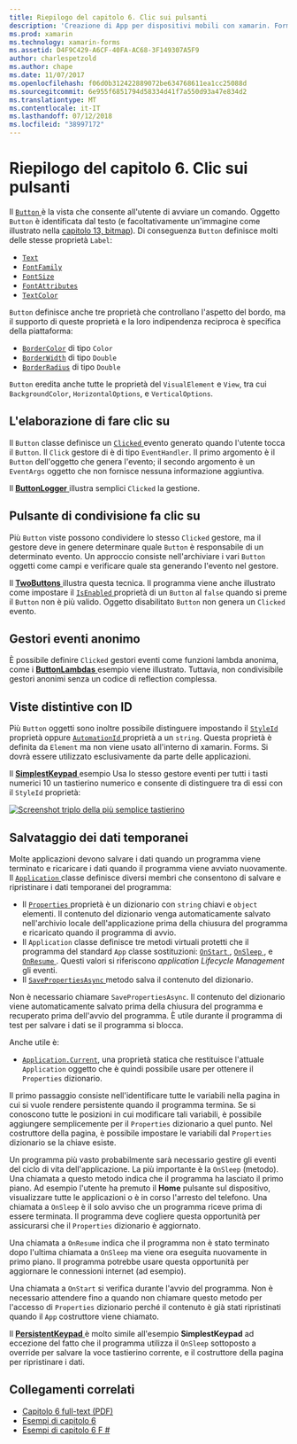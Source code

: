 ```yaml
---
title: Riepilogo del capitolo 6. Clic sui pulsanti
description: 'Creazione di App per dispositivi mobili con xamarin. Forms: riepilogo del capitolo 6. Clic sui pulsanti'
ms.prod: xamarin
ms.technology: xamarin-forms
ms.assetid: D4F9C429-A6CF-40FA-AC68-3F149307A5F9
author: charlespetzold
ms.author: chape
ms.date: 11/07/2017
ms.openlocfilehash: f06d0b312422889072be634768611ea1cc25088d
ms.sourcegitcommit: 6e955f6851794d58334d41f7a550d93a47e834d2
ms.translationtype: MT
ms.contentlocale: it-IT
ms.lasthandoff: 07/12/2018
ms.locfileid: "38997172"
---
```

# <a name="summary-of-chapter-6-button-clicks"></a>Riepilogo del capitolo 6. Clic sui pulsanti

Il [ `Button` ](xref:Xamarin.Forms.Button) è la vista che consente all'utente di avviare un comando. Oggetto `Button` è identificata dal testo (e facoltativamente un'immagine come illustrato nella [capitolo 13, bitmap](chapter13.md)). Di conseguenza `Button` definisce molti delle stesse proprietà `Label`:

- [`Text`](xref:Xamarin.Forms.Button.Text)
- [`FontFamily`](xref:Xamarin.Forms.Button.FontFamily)
- [`FontSize`](xref:Xamarin.Forms.Button.FontSize)
- [`FontAttributes`](xref:Xamarin.Forms.Button.FontAttributes)
- [`TextColor`](xref:Xamarin.Forms.Button.TextColor)

`Button` definisce anche tre proprietà che controllano l'aspetto del bordo, ma il supporto di queste proprietà e la loro indipendenza reciproca è specifica della piattaforma:

- [`BorderColor`](xref:Xamarin.Forms.Button.BorderColor) di tipo `Color`
- [`BorderWidth`](xref:Xamarin.Forms.Button.BorderWidth) di tipo `Double`
- [`BorderRadius`](xref:Xamarin.Forms.Button.BorderRadius) di tipo `Double`

`Button` eredita anche tutte le proprietà del `VisualElement` e `View`, tra cui `BackgroundColor`, `HorizontalOptions`, e `VerticalOptions`.

## <a name="processing-the-click"></a>L'elaborazione di fare clic su

Il `Button` classe definisce un [ `Clicked` ](xref:Xamarin.Forms.Button.Clicked) evento generato quando l'utente tocca il `Button`. Il `Click` gestore di è di tipo `EventHandler`. Il primo argomento è il `Button` dell'oggetto che genera l'evento; il secondo argomento è un `EventArgs` oggetto che non fornisce nessuna informazione aggiuntiva.

Il [ **ButtonLogger** ](https://github.com/xamarin/xamarin-forms-book-samples/tree/master/Chapter06/ButtonLogger) illustra semplici `Clicked` la gestione.

## <a name="sharing-button-clicks"></a>Pulsante di condivisione fa clic su

Più `Button` viste possono condividere lo stesso `Clicked` gestore, ma il gestore deve in genere determinare quale `Button` è responsabile di un determinato evento. Un approccio consiste nell'archiviare i vari `Button` oggetti come campi e verificare quale sta generando l'evento nel gestore.

Il [ **TwoButtons** ](https://github.com/xamarin/xamarin-forms-book-samples/tree/master/Chapter06/TwoButtons) illustra questa tecnica. Il programma viene anche illustrato come impostare il [ `IsEnabled` ](xref:Xamarin.Forms.VisualElement.IsEnabled) proprietà di un `Button` al `false` quando si preme il `Button` non è più valido. Oggetto disabilitato `Button` non genera un `Clicked` evento.

## <a name="anonymous-event-handlers"></a>Gestori eventi anonimo

È possibile definire `Clicked` gestori eventi come funzioni lambda anonima, come i [ **ButtonLambdas** ](https://github.com/xamarin/xamarin-forms-book-samples/tree/master/Chapter06/ButtonLambdas) esempio viene illustrato. Tuttavia, non condivisibile gestori anonimi senza un codice di reflection complessa.

## <a name="distinguishing-views-with-ids"></a>Viste distintive con ID

Più `Button` oggetti sono inoltre possibile distinguere impostando il [ `StyleId` ](xref:Xamarin.Forms.Element.StyleId) proprietà oppure [ `AutomationId` ](xref:Xamarin.Forms.Element.AutomationId) proprietà a un `string`. Questa proprietà è definita da `Element` ma non viene usato all'interno di xamarin. Forms. Si dovrà essere utilizzato esclusivamente da parte delle applicazioni.

Il [ **SimplestKeypad** ](https://github.com/xamarin/xamarin-forms-book-samples/tree/master/Chapter06/SimplestKeypad) esempio Usa lo stesso gestore eventi per tutti i tasti numerici 10 un tastierino numerico e consente di distinguere tra di essi con il `StyleId` proprietà:

[![Screenshot triplo della più semplice tastierino](images/ch06fg04-small.png "Calculator")](images/ch06fg04-large.png#lightbox "calcolatore")

## <a name="saving-transient-data"></a>Salvataggio dei dati temporanei

Molte applicazioni devono salvare i dati quando un programma viene terminato e ricaricare i dati quando il programma viene avviato nuovamente. Il [ `Application` ](xref:Xamarin.Forms.Application) classe definisce diversi membri che consentono di salvare e ripristinare i dati temporanei del programma:

- Il [ `Properties` ](xref:Xamarin.Forms.Application.Properties) proprietà è un dizionario con `string` chiavi e `object` elementi. Il contenuto del dizionario venga automaticamente salvato nell'archivio locale dell'applicazione prima della chiusura del programma e ricaricato quando il programma di avvio.
- Il `Application` classe definisce tre metodi virtuali protetti che il programma del standard `App` classe sostituzioni: [ `OnStart` ](xref:Xamarin.Forms.Application.OnStart), [ `OnSleep` ](xref:Xamarin.Forms.Application.OnSleep), e [ `OnResume` ](xref:Xamarin.Forms.Application.OnResume). Questi valori si riferiscono *application Lifecycle Management* gli eventi.
- Il [ `SavePropertiesAsync` ](xref:Xamarin.Forms.Application.SavePropertiesAsync) metodo salva il contenuto del dizionario.

Non è necessario chiamare `SavePropertiesAsync`. Il contenuto del dizionario viene automaticamente salvato prima della chiusura del programma e recuperato prima dell'avvio del programma. È utile durante il programma di test per salvare i dati se il programma si blocca.

Anche utile è:

- [`Application.Current`](xref:Xamarin.Forms.Application.Current), una proprietà statica che restituisce l'attuale `Application` oggetto che è quindi possibile usare per ottenere il `Properties` dizionario.

Il primo passaggio consiste nell'identificare tutte le variabili nella pagina in cui si vuole rendere persistente quando il programma termina. Se si conoscono tutte le posizioni in cui modificare tali variabili, è possibile aggiungere semplicemente per il `Properties` dizionario a quel punto. Nel costruttore della pagina, è possibile impostare le variabili dal `Properties` dizionario se la chiave esiste.

Un programma più vasto probabilmente sarà necessario gestire gli eventi del ciclo di vita dell'applicazione. La più importante è la `OnSleep` (metodo). Una chiamata a questo metodo indica che il programma ha lasciato il primo piano. Ad esempio l'utente ha premuto il **Home** pulsante sul dispositivo, visualizzare tutte le applicazioni o è in corso l'arresto del telefono. Una chiamata a `OnSleep` è il solo avviso che un programma riceve prima di essere terminata. Il programma deve cogliere questa opportunità per assicurarsi che il `Properties` dizionario è aggiornato.

Una chiamata a `OnResume` indica che il programma non è stato terminato dopo l'ultima chiamata a `OnSleep` ma viene ora eseguita nuovamente in primo piano. Il programma potrebbe usare questa opportunità per aggiornare le connessioni internet (ad esempio).

Una chiamata a `OnStart` si verifica durante l'avvio del programma. Non è necessario attendere fino a quando non chiamare questo metodo per l'accesso di `Properties` dizionario perché il contenuto è già stati ripristinati quando il `App` costruttore viene chiamato.

Il [ **PersistentKeypad** ](https://github.com/xamarin/xamarin-forms-book-samples/tree/master/Chapter06/PersistentKeypad) è molto simile all'esempio **SimplestKeypad** ad eccezione del fatto che il programma utilizza il `OnSleep` sottoposto a override per salvare la voce tastierino corrente, e il costruttore della pagina per ripristinare i dati.



## <a name="related-links"></a>Collegamenti correlati

- [Capitolo 6 full-text (PDF)](https://download.xamarin.com/developer/xamarin-forms-book/XamarinFormsBook-Ch06-Apr2016.pdf)
- [Esempi di capitolo 6](https://github.com/xamarin/xamarin-forms-book-samples/tree/master/Chapter06)
- [Esempi di capitolo 6 F #](https://github.com/xamarin/xamarin-forms-book-samples/tree/master/Chapter06/FS)
